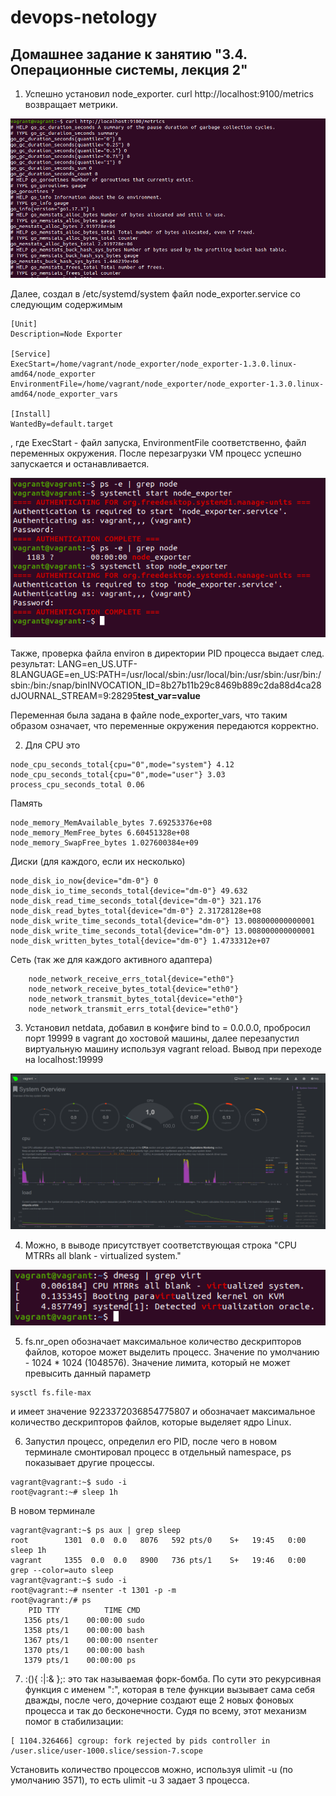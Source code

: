 # devops-netology

## Домашнее задание к занятию "3.4. Операционные системы, лекция 2"

1) Успешно установил node_exporter. curl http://localhost:9100/metrics возвращает метрики.

![curl](img/curl_node_exporter.png)

Далее, создал в /etc/systemd/system файл node_exporter.service со следующим содержимым

```text
[Unit]
Description=Node Exporter
 
[Service]
ExecStart=/home/vagrant/node_exporter/node_exporter-1.3.0.linux-amd64/node_exporter
EnvironmentFile=/home/vagrant/node_exporter/node_exporter-1.3.0.linux-amd64/node_exporter_vars
 
[Install]
WantedBy=default.target
```
, где ExecStart - файл запуска, EnvironmentFile соответственно, файл переменных окружения.
После перезагрузки VM процесс успешно запускается и останавливается.

![check](img/node_exporter_check.png)

Также, проверка файла environ в директории PID процесса выдает след. результат:
LANG=en_US.UTF-8LANGUAGE=en_US:PATH=/usr/local/sbin:/usr/local/bin:/usr/sbin:/usr/bin:/sbin:/bin:/snap/binINVOCATION_ID=8b27b11b29c8469b889c2da88d4ca28dJOURNAL_STREAM=9:28295**test_var=value**

Переменная была задана в файле node_exporter_vars, что таким образом означает, что переменные окружения передаются корректно.

2) Для CPU это

```text
node_cpu_seconds_total{cpu="0",mode="system"} 4.12
node_cpu_seconds_total{cpu="0",mode="user"} 3.03
process_cpu_seconds_total 0.06
```

Память

```text
node_memory_MemAvailable_bytes 7.69253376e+08
node_memory_MemFree_bytes 6.60451328e+08
node_memory_SwapFree_bytes 1.027600384e+09
```

Диски (для каждого, если их несколько)

```text
node_disk_io_now{device="dm-0"} 0
node_disk_io_time_seconds_total{device="dm-0"} 49.632
node_disk_read_time_seconds_total{device="dm-0"} 321.176
node_disk_read_bytes_total{device="dm-0"} 2.31728128e+08
node_disk_write_time_seconds_total{device="dm-0"} 13.008000000000001
node_disk_write_time_seconds_total{device="dm-0"} 13.008000000000001
node_disk_written_bytes_total{device="dm-0"} 1.4733312e+07
```

Сеть (так же для каждого активного адаптера)
```text
    node_network_receive_errs_total{device="eth0"} 
    node_network_receive_bytes_total{device="eth0"} 
    node_network_transmit_bytes_total{device="eth0"}
    node_network_transmit_errs_total{device="eth0"}
```
3) Установил netdata, добавил в конфиге bind to = 0.0.0.0, пробросил порт 19999 в vagrant до хостовой машины, далее перезапустил виртуальную машину используя vagrant reload. Вывод при переходе на localhost:19999

![netdata](img/netdata.png)

4) Можно, в выводе присутствует соответствующая строка "CPU MTRRs all blank - virtualized system."

![dmesg](img/dmesg.png)

5) fs.nr_open обозначает максимальное количество дескрипторов файлов, которое может выделить процесс. Значение по умолчанию - 1024 * 1024 (1048576). Значение лимита, который не может превысить данный параметр
```text
sysctl fs.file-max
```
и имеет значение 9223372036854775807 и обозначает максимальное количество дескрипторов файлов, которые выделяет ядро Linux.

6) Запустил процесс, определил его PID, после чего в новом терминале смонтировал процесс в отдельный namespace, ps показывает другие процессы.
```text
vagrant@vagrant:~$ sudo -i
root@vagrant:~# sleep 1h
```

В новом терминале

```text
vagrant@vagrant:~$ ps aux | grep sleep
root        1301  0.0  0.0   8076   592 pts/0    S+   19:45   0:00 sleep 1h
vagrant     1355  0.0  0.0   8900   736 pts/1    S+   19:46   0:00 grep --color=auto sleep
vagrant@vagrant:~$ sudo -i
root@vagrant:~# nsenter -t 1301 -p -m
root@vagrant:/# ps
    PID TTY          TIME CMD
   1356 pts/1    00:00:00 sudo
   1358 pts/1    00:00:00 bash
   1367 pts/1    00:00:00 nsenter
   1370 pts/1    00:00:00 bash
   1379 pts/1    00:00:00 ps
```

7) :(){ :|:& };: это так называемая форк-бомба. По сути это рекурсивная функция с именем ":", которая в теле функции вызывает сама себя дважды, после чего, дочерние создают еще 2 новых фоновых процесса и так до бесконечности.
Судя по всему, этот механизм помог в стабилизации:
```text
[ 1104.326466] cgroup: fork rejected by pids controller in /user.slice/user-1000.slice/session-7.scope
```
Установить количество процессов можно, используя ulimit -u (по умолчанию 3571), то есть ulimit -u 3 задает 3 процесса.